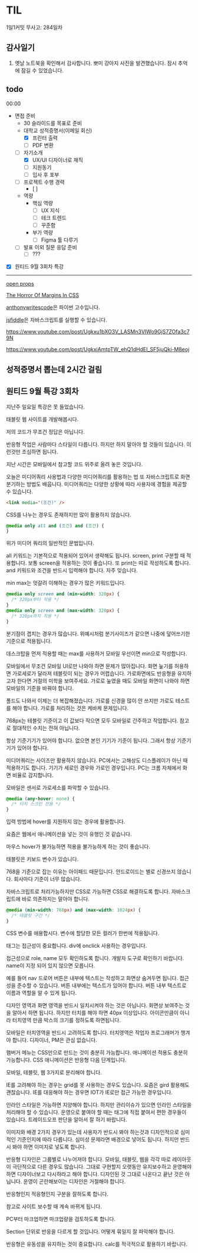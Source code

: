# TIL

1일1커밋 무사고: 284일차

## 감사일기

1. 옛날 노트북을 확인해서 감사합니다. 뽀미 강아지 사진을 발견했습니다. 잠시 추억에 잠길 수 있었습니다.

## todo

00:00

- 면접 준비
  - 30 슬라이드를 목표로 준비
  - 대학교 성적증명서(이메일 회신)
    - [x] 프린터 출력
    - [ ] PDF 변환
  - [ ] 자기소개
    - [x] UX/UI 디자이너로 재직
    - [ ] 지원동기
    - [ ] 입사 후 포부
  - [ ] 프로젝트 수행 경력
    - [ ]
  - 역량
    - 핵심 역량
      - [ ] UX 지식
      - [ ] 테크 트렌드
      - [ ] 꾸준함
    - 부가 역량
      - [ ] Figma 툴 다루기
  - [ ] 발표 이외 질문 응답 준비
    - [ ] ???
- [x] 원티드 9월 3회차 특강

---

[open props](https://open-props.style/)

[The Horror Of Margins In CSS](https://www.youtube.com/watch?v=KVQMoEFUee8)

[anthonywritescode](https://www.youtube.com/@anthonywritescode)은 파이썬 고수입니다.

[jsfiddle](https://jsfiddle.net/)은 자바스크립트를 실행할 수 있습니다.

https://www.youtube.com/post/Ugkxu1bXO3V_LASMn3VIWo9GjS7ZOfa3c79N

https://www.youtube.com/post/UgkxiAmtpTW_ehQ1dHdEI_SF5juQki-M8eoj

## 성적증명서 뽑는데 2시간 걸림

## 원티드 9월 특강 3회차

지난주 일요일 특강은 못 들었습니다.

태블릿 웹 사이트를 개발해봅시다.

저의 코드가 무조건 정답은 아닙니다.

반응형 작업은 사람마다 스타일이 다릅니다. 하지만 하지 말아야 할 것들이 있습니다. 이런것만 조심하면 됩니다.

지난 시간은 모바일에서 참고할 코드 위주로 올려 놓은 것입니다.

오늘은 미디어쿼리 사용법과 다양한 미디어쿼리를 활용하는 법 또 자바스크립트로 화면분기하는 방법도 배웁니다. 미디어쿼리는 다양한 상황에 따라 사용자에 경험을 제공할 수 있습니다.

```html
<link media="(조건)" />
```

CSS를 나누는 경우도 존재하지만 많이 활용하지 않습니다.

```css
@media only all and (조건) and (조건) {
}
```

위가 미디어 쿼리의 일반적인 문법입니다.

all 키워드는 기본적으로 적용되어 있어서 생략해도 됩니다. screen, print 구분할 때 적용합니다. 보통 screen을 적용하는 것이 좋습니다. 또 print는 따로 작성하도록 합니다. and 키워드와 조건을 반드시 입력해야 합니다. 자주 잊습니다.

min max는 엇갈려 이해하는 경우가 많은 키워드입니다.

```css
@media only screen and (min-width: 320px) {
  /* 320px부터 작용 */
}
@media only screen and (max-width: 320px) {
  /* 320px까지 작용 */
}
```

분기점이 겹치는 경우가 많습니다. 위예시처럼 분기사이즈가 같으면 나중에 덮어쓰기한 기준으로 적용됩니다.

데스크탑을 먼저 적용할 때는 max를 사용하거 모바일 우선이면 min으로 작성합니다.

모바일에서 무조건 모바일 UI로만 나와야 하면 문제가 많아집니다. 화면 눞기를 허용하면 가로세로가 달라져 테블릿이 되는 경우가 어렵습니다. 가로화면에도 반응형을 유지하고자 한다면 거절의 미학을 보여주세요. 가로로 눞였을 때도 모바일 화면이 나와야 하면 모바일의 기준을 바꿔야 합니다.

폴드도 나와서 이제는 더 복잡해졌습니다. 가로를 신경을 많이 안 쓰지만 가로도 테스트를 해야 합니다. 가로를 처리하는 것은 케바케 문제입니다.

768px는 테블릿 기준이고 이 값보다 작으면 모두 모바일로 간주하고 작업합니다. 참고로 절대적인 수치는 전혀 아닙니다.

항상 기준기기가 있어야 합니다. 없으면 본인 기기가 기준이 됩니다. 그래서 항상 기준기기가 있어야 합니다.

미디어쿼리는 사이즈만 활용하지 않습니다. PC에서는 고해상도 디스플레이가 아닌 때 적용하기도 합니다. 기기가 세로인 경우와 가로인 경우입니다. PC는 크롬 자체에서 화면 비율로 감지합니다.

모바일은 센서로 가로세소를 파악할 수 있습니다.

```css
@media (any-hover: none) {
  /* 터치 스크린 전용 */
}
```

입력 방법에 hover를 지원하지 않는 경우에 활용합니다.

요즘은 웹에서 애니메이션을 넣는 것이 유행인 것 같습니다.

마우스 hover가 불가능하면 적용을 불가능하게 하는 것이 좋습니다.

태블릿은 키보드 변수가 있습니다.

768을 기준으로 잡는 이유는 아이패드 때문입니다. 안드로이드는 별로 신경쓰지 않습니다. 회사마다 기준이 너무 많습니다.

자바스크립트로 처리가능하지만 CSS로 가능하면 CSS로 해결하도록 합니다. 자바스크립트에 바로 의존하지는 말아야 합니다.

```css
@media (min-width: 768px) and (max-width: 1024px) {
  /* 태블릿 구간 */
}
```

CSS 변수를 애용합시다. 변수에 할당한 모든 컬러가 한번에 적용됩니다.

태그는 접근성이 중요합니다. div에 onclick 사용하는 경우입니다.

접근성으로 role, name 모두 확인하도록 합니다. 개발자 도구로 확인하기 바랍니다. name이 지정 되어 있지 않으면 모릅니다.

예를 들어 nav 드로어 버튼은 내부에 텍스트는 작성하고 화면상 숨겨두면 됩니다. 접근성을 준수할 수 있습니다. 버튼 내부에는 텍스트가 있어야 합니다. 버튼 내부 텍스트로 이름과 역할을 알 수 있게 됩니다.

디자인 영역과 화면 영역을 반드시 일치시켜야 하는 것은 아닙니다. 화면상 보여주는 것을 알아서 하면 됩니다. 하지만 터치를 해야 하면 40px 이상입니다. 아이콘만큼이 아니라 터치영역 만큼 박스의 크기를 정하도록 하면됩니다.

모바일은 터치영역을 반드시 고려하도록 합니다. 터치영역은 작업자 프로그래머가 챙겨야 합니다. 디자이너, PM은 관심 없습니다.

햄버거 메뉴는 CSS만으로 만드는 것이 충분히 가능합니다. 애니메이션 적용도 충분히 가능합니다. CSS 애니메이션은 반응형 다음 단계입니다.

모바일, 테블릿, 웹 3가지로 분리해야 합니다.

IE를 고려해야 하는 경우는 grid를 못 사용하는 경우도 있습니다. 요즘은 gird 활용해도 괜찮습니다. IE를 대응해야 하는 경우면 IOT가 IE로만 접근 가능한 경우입니다.

인라인 스타일은 가능하면 지양해야 합니다. 하지만 관리이슈가 있으면 인라인 스타일을 처리해야 할 수 있습니다. 운영으로 붙여야 할 때는 태그에 직접 붙여서 편한 경우들이 있습니다. 트레이드오프 판단을 알아서 잘 하기 바랍니다.

이미지와 배경 2가지 경우가 있는데 사용자가 반드시 봐야 하는것과 디자인적으로 심미적인 기준인지에 따라 다릅니다. 심미성 문제라면 배경으로 넣어도 됩니다. 하지만 반드시 봐야 하면 이미지로 넣도록 합니다.

반응형 디자인은 그룹별로 나누어져야 합니다. 모바일, 태블릿, 웹을 각각 따로 레이아웃이 극단적으로 다른 경우도 많습니다. 그대로 구현할지 오랫동안 유지보수하고 운영해야 하면 디자이너보고 다시하라고 해야 합니다. 디자인된 것 그대로 나온다고 끝난 것은 아닙니다. 운영이 곤란해보이는 디자인은 거절해야 합니다.

반응형인지 적응형인지 구분을 잘하도록 합니다.

참고로 사이트 보수할 때 계속 바뀌게 됩니다.

PC부터 마크업하면 마크업량을 검토하도록 합니다.

Section 단위로 반응을 다르게 할 것입니다. 어떻게 묶일지 잘 파악해야 합니다.

반응형은 유동성을 유지하는 것이 중요합니다. calc를 적극적으로 활용하기 바랍니다.

<!-- 벨류가 낮아서 나감 -->
